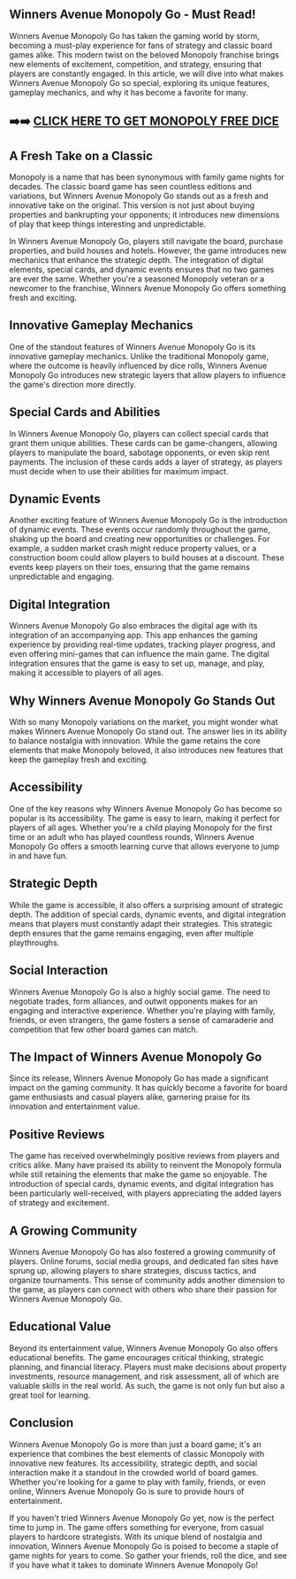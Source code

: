 ## Winners Avenue Monopoly Go - Must Read!

Winners Avenue Monopoly Go has taken the gaming world by storm, becoming a must-play experience for fans of strategy and classic board games alike. This modern twist on the beloved Monopoly franchise brings new elements of excitement, competition, and strategy, ensuring that players are constantly engaged. In this article, we will dive into what makes Winners Avenue Monopoly Go so special, exploring its unique features, gameplay mechanics, and why it has become a favorite for many.

## ➡️➡️ [CLICK HERE TO GET MONOPOLY FREE DICE](https://marllabas.com/monopoly-go/)

## A Fresh Take on a Classic

Monopoly is a name that has been synonymous with family game nights for decades. The classic board game has seen countless editions and variations, but Winners Avenue Monopoly Go stands out as a fresh and innovative take on the original. This version is not just about buying properties and bankrupting your opponents; it introduces new dimensions of play that keep things interesting and unpredictable.

In Winners Avenue Monopoly Go, players still navigate the board, purchase properties, and build houses and hotels. However, the game introduces new mechanics that enhance the strategic depth. The integration of digital elements, special cards, and dynamic events ensures that no two games are ever the same. Whether you're a seasoned Monopoly veteran or a newcomer to the franchise, Winners Avenue Monopoly Go offers something fresh and exciting.

## Innovative Gameplay Mechanics

One of the standout features of Winners Avenue Monopoly Go is its innovative gameplay mechanics. Unlike the traditional Monopoly game, where the outcome is heavily influenced by dice rolls, Winners Avenue Monopoly Go introduces new strategic layers that allow players to influence the game's direction more directly.

## Special Cards and Abilities

In Winners Avenue Monopoly Go, players can collect special cards that grant them unique abilities. These cards can be game-changers, allowing players to manipulate the board, sabotage opponents, or even skip rent payments. The inclusion of these cards adds a layer of strategy, as players must decide when to use their abilities for maximum impact.

## Dynamic Events

Another exciting feature of Winners Avenue Monopoly Go is the introduction of dynamic events. These events occur randomly throughout the game, shaking up the board and creating new opportunities or challenges. For example, a sudden market crash might reduce property values, or a construction boom could allow players to build houses at a discount. These events keep players on their toes, ensuring that the game remains unpredictable and engaging.

## Digital Integration

Winners Avenue Monopoly Go also embraces the digital age with its integration of an accompanying app. This app enhances the gaming experience by providing real-time updates, tracking player progress, and even offering mini-games that can influence the main game. The digital integration ensures that the game is easy to set up, manage, and play, making it accessible to players of all ages.

## Why Winners Avenue Monopoly Go Stands Out

With so many Monopoly variations on the market, you might wonder what makes Winners Avenue Monopoly Go stand out. The answer lies in its ability to balance nostalgia with innovation. While the game retains the core elements that make Monopoly beloved, it also introduces new features that keep the gameplay fresh and exciting.

## Accessibility

One of the key reasons why Winners Avenue Monopoly Go has become so popular is its accessibility. The game is easy to learn, making it perfect for players of all ages. Whether you're a child playing Monopoly for the first time or an adult who has played countless rounds, Winners Avenue Monopoly Go offers a smooth learning curve that allows everyone to jump in and have fun.

## Strategic Depth

While the game is accessible, it also offers a surprising amount of strategic depth. The addition of special cards, dynamic events, and digital integration means that players must constantly adapt their strategies. This strategic depth ensures that the game remains engaging, even after multiple playthroughs.

## Social Interaction

Winners Avenue Monopoly Go is also a highly social game. The need to negotiate trades, form alliances, and outwit opponents makes for an engaging and interactive experience. Whether you're playing with family, friends, or even strangers, the game fosters a sense of camaraderie and competition that few other board games can match.

## The Impact of Winners Avenue Monopoly Go

Since its release, Winners Avenue Monopoly Go has made a significant impact on the gaming community. It has quickly become a favorite for board game enthusiasts and casual players alike, garnering praise for its innovation and entertainment value.

## Positive Reviews

The game has received overwhelmingly positive reviews from players and critics alike. Many have praised its ability to reinvent the Monopoly formula while still retaining the elements that make the game so enjoyable. The introduction of special cards, dynamic events, and digital integration has been particularly well-received, with players appreciating the added layers of strategy and excitement.

## A Growing Community

Winners Avenue Monopoly Go has also fostered a growing community of players. Online forums, social media groups, and dedicated fan sites have sprung up, allowing players to share strategies, discuss tactics, and organize tournaments. This sense of community adds another dimension to the game, as players can connect with others who share their passion for Winners Avenue Monopoly Go.

## Educational Value

Beyond its entertainment value, Winners Avenue Monopoly Go also offers educational benefits. The game encourages critical thinking, strategic planning, and financial literacy. Players must make decisions about property investments, resource management, and risk assessment, all of which are valuable skills in the real world. As such, the game is not only fun but also a great tool for learning.

## Conclusion

Winners Avenue Monopoly Go is more than just a board game; it's an experience that combines the best elements of classic Monopoly with innovative new features. Its accessibility, strategic depth, and social interaction make it a standout in the crowded world of board games. Whether you're looking for a game to play with family, friends, or even online, Winners Avenue Monopoly Go is sure to provide hours of entertainment.

If you haven't tried Winners Avenue Monopoly Go yet, now is the perfect time to jump in. The game offers something for everyone, from casual players to hardcore strategists. With its unique blend of nostalgia and innovation, Winners Avenue Monopoly Go is poised to become a staple of game nights for years to come. So gather your friends, roll the dice, and see if you have what it takes to dominate Winners Avenue Monopoly Go!

